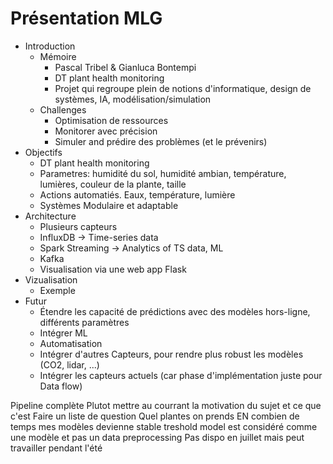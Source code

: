 # Présentation MLG

- Introduction
    - Mémoire
        - Pascal Tribel & Gianluca Bontempi
        - DT plant health monitoring
        - Projet qui regroupe plein de notions d'informatique, design de systèmes, IA, modélisation/simulation
    - Challenges
        - Optimisation de ressources
        - Monitorer avec précision
        - Simuler and prédire des problèmes (et le prévenirs)
- Objectifs
    - DT plant health monitoring
    - Parametres: humidité du sol, humidité ambian, température, lumières, couleur de la plante, taille
    - Actions automatiés. Eaux, température, lumière
    - Systèmes Modulaire et adaptable
- Architecture
    - Plusieurs capteurs
    - InfluxDB -> Time-series data
    - Spark Streaming -> Analytics of TS data, ML
    - Kafka
    - Visualisation via une web app Flask
- Vizualisation
    - Exemple
- Futur
    - Étendre les capacité de prédictions avec des modèles hors-ligne, différents paramètres
    - Intégrer ML
    - Automatisation
    - Intégrer d'autres Capteurs, pour rendre plus robust les modèles (CO2, lidar, ...)
    - Intégrer les capteurs actuels (car phase d'implémentation juste pour Data flow)

Pipeline complète
Plutot mettre au courrant la motivation du sujet et ce que c'est
Faire un liste de question
Quel plantes on prends
EN combien de temps mes modèles devienne stable
treshold model est considéré comme une modèle et pas un data preprocessing
Pas dispo en juillet mais peut travailler pendant l'été
